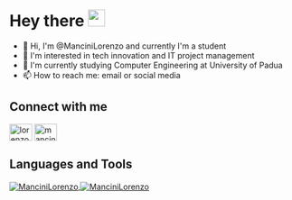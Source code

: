 <h1>
  Hey there
  <img src="https://media.giphy.com/media/hvRJCLFzcasrR4ia7z/giphy.gif" width="30px"/>
</h1>

- 👋 Hi, I'm @ManciniLorenzo and currently I'm a student
- 👀 I'm interested in tech innovation and IT project management
- 🌱 I'm currently studying Computer Engineering at University of Padua
- 📫 How to reach me: email or social media

## Connect with me
<a href="https://linkedin.com/in/lorenzomancini13" target="blank"><img align="center" src="https://cdn.jsdelivr.net/npm/simple-icons@3.0.1/icons/linkedin.svg" alt="lorenzomancini13" height="30" width="40" /></a>
<a href="https://instagram.com/mancini_lorenzo" target="blank"><img align="center" src="https://cdn.jsdelivr.net/npm/simple-icons@3.0.1/icons/instagram.svg" alt="mancini_lorenzo" height="30" width="40" /></a>

## Languages and Tools
<a  href="https://github.com/ManciniLorenzo">
  <img align="center" src="https://github-readme-stats.vercel.app/api?username=ManciniLorenzo&show_icons=true&locale=en" alt="ManciniLorenzo" />
</a>

<a href="https://github.com/ManciniLorenzo">
  <img align="center" src="https://github-readme-stats.vercel.app/api/top-langs?username=ManciniLorenzo&show_icons=true&locale=en&layout=compact" alt="ManciniLorenzo" />
</a>

<!--
**ManciniLorenzo/ManciniLorenzo** is a ✨ _special_ ✨ repository because its `README.md` (this file) appears on your GitHub profile.

Here are some ideas to get you started:

- 🔭 I’m currently working on ...
- 🌱 I’m currently learning ...
- 👯 I’m looking to collaborate on ...
- 🤔 I’m looking for help with ...
- 💬 Ask me about ...
- 📫 How to reach me: ...
- 😄 Pronouns: ...
- ⚡ Fun fact: ...
-->
